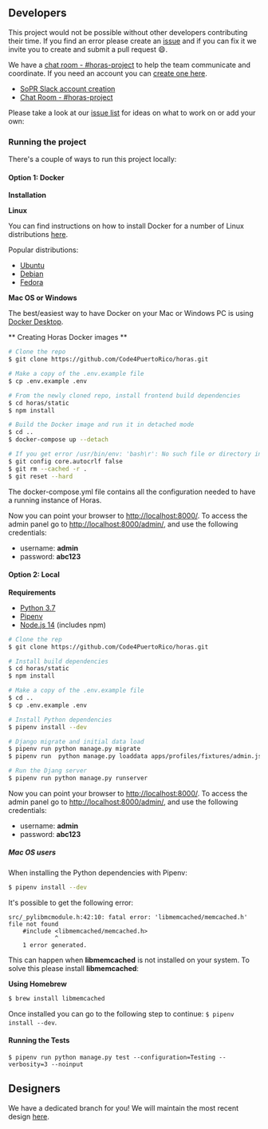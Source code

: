 ## Developers

This project would not be possible without other developers contributing their time. If you find an error please create an [issue](https://github.com/Code4PuertoRico/horas/issues) and if you can fix it we invite you to create and submit a pull request :smile:.

We have a [chat room - #horas-project](https://startupsofpr.slack.com/messages/C4HAXGZL5) to help the team communicate and coordinate. If you need an account you can [create one here](https://bit.ly/sopr-slack).

* [SoPR Slack account creation](https://bit.ly/sopr-slack)
* [Chat Room - #horas-project](https://startupsofpr.slack.com/messages/C4HAXGZL5)

Please take a look at our [issue list](https://github.com/Code4PuertoRico/horas/issues) for ideas on what to work on or add your own:

### Running the project

There's a couple of ways to run this project locally:

#### Option 1: Docker

**Installation**

**Linux**

You can find instructions on how to install Docker for a number of Linux distributions [here](https://docs.docker.com/engine/installation/#docker-editions).

Popular distributions:

- [Ubuntu](https://docs.docker.com/engine/installation/linux/ubuntu/)
- [Debian](https://docs.docker.com/engine/installation/linux/debian/)
- [Fedora](https://docs.docker.com/engine/installation/linux/fedora/)

**Mac OS or Windows**

The best/easiest way to have Docker on your Mac or Windows PC is using [Docker Desktop](https://www.docker.com/products/docker-desktop).


** Creating Horas Docker images **

```bash
# Clone the repo
$ git clone https://github.com/Code4PuertoRico/horas.git

# Make a copy of the .env.example file
$ cp .env.example .env

# From the newly cloned repo, install frontend build dependencies
$ cd horas/static
$ npm install

# Build the Docker image and run it in detached mode
$ cd ..
$ docker-compose up --detach

# If you get error /usr/bin/env: 'bash\r': No such file or directory in your web docker:
$ git config core.autocrlf false 
$ git rm --cached -r . 
$ git reset --hard
```

The docker-compose.yml file contains all the configuration needed to have a running instance of Horas.

Now you can point your browser to [http://localhost:8000/](http://localhost:8000/). To access the admin panel go to [http://localhost:8000/admin/](http://localhost:8000/admin/), and use the following credentials:

* username: **admin**
* password: **abc123**

#### Option 2: Local

**Requirements**

- [Python 3.7](https://www.python.org/)
- [Pipenv](https://docs.pipenv.org/en/latest/)
- [Node.js 14](https://nodejs.org) (includes npm)

```bash
# Clone the rep
$ git clone https://github.com/Code4PuertoRico/horas.git

# Install build dependencies
$ cd horas/static
$ npm install

# Make a copy of the .env.example file
$ cd ..
$ cp .env.example .env

# Install Python dependencies
$ pipenv install --dev

# Django migrate and initial data load
$ pipenv run python manage.py migrate
$ pipenv run  python manage.py loaddata apps/profiles/fixtures/admin.json

# Run the Djang server
$ pipenv run python manage.py runserver
```

Now you can point your browser to [http://localhost:8000/](http://localhost:8000/). To access the admin panel go to [http://localhost:8000/admin/](http://localhost:8000/admin/), and use the following credentials:

* username: **admin**
* password: **abc123**

##### Mac OS users
When installing the Python dependencies with Pipenv:

```bash
$ pipenv install --dev
```

It's possible to get the following error:

```
src/_pylibmcmodule.h:42:10: fatal error: 'libmemcached/memcached.h' file not found
    #include <libmemcached/memcached.h>
             ^
    1 error generated.
```

This can happen when __libmemcached__ is not installed on your system. To solve this please install __libmemcached__:

__Using Homebrew__

```bash
$ brew install libmemcached
```

Once installed you can go to the following step to continue: `$ pipenv install --dev`.

#### Running the Tests
```
$ pipenv run python manage.py test --configuration=Testing --verbosity=3 --noinput
```

## Designers

We have a dedicated branch for you! We will maintain the most recent design [here](https://github.com/Code4PuertoRico/horas/tree/design).
